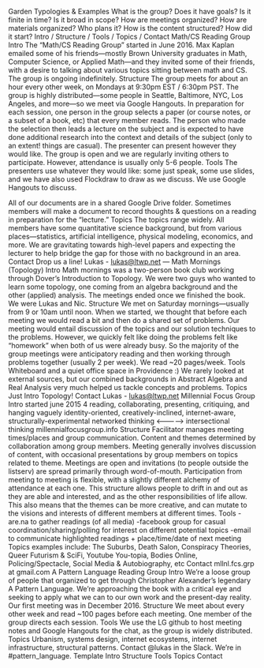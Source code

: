 Garden Typologies & Examples
What is the group? Does it have goals? Is it finite in time? Is it broad in scope? How are meetings organized? How are materials organized? Who plans it? How is the content structured? How did it start?
Intro / Structure / Tools / Topics / Contact
Math/CS Reading Group
Intro
The “Math/CS Reading Group” started in June 2016. Max Kaplan emailed some of his friends—mostly Brown University graduates in Math, Computer Science, or Applied Math—and they invited some of their friends, with a desire to talking about various topics sitting between math and CS.
The group is ongoing indefinitely.
Structure
The group meets for about an hour every other week, on Mondays at 9:30pm EST / 6:30pm PST. The group is highly distributed—some people in Seattle, Baltimore, NYC, Los Angeles, and more—so we meet via Google Hangouts.
In preparation for each session, one person in the group selects a paper (or course notes, or a subset of a book, etc) that every member reads. The person who made the selection then leads a lecture on the subject and is expected to have done additional research into the context and details of the subject (only to an extent! things are casual). The presenter can present however they would like.
The group is open and we are regularly inviting others to participate. However, attendance is usually only 5-6 people.
Tools
The presenters use whatever they would like: some just speak, some use slides, and we have also used Flockdraw to draw as we discuss. We use Google Hangouts to discuss.

All of our documents are in a shared Google Drive folder. Sometimes members will make a document to record thoughts & questions on a reading in preparation for the “lecture.”
Topics
The topics range widely. All members have some quantitative science background, but from various places—statistics, artificial intelligence, physical modeling, economics, and more. We are gravitating towards high-level papers and expecting the lecturer to help bridge the gap for those with no background in an area.
Contact
Drop us a line! Lukas - lukas@ltwp.net
—
Math Mornings (Topology)
Intro
Math mornings was a two-person book club working through Dover’s Introduction to Topology. We were two guys who wanted to learn some topology, one coming from an algebra background and the other (applied) analysis.
The meetings ended once we finished the book.
We were Lukas and Nic.
Structure
We met on Saturday mornings—usually from 9 or 10am until noon.
When we started, we thought that before each meeting we would read a bit and then do a shared set of problems. Our meeting would entail discussion of the topics and our solution techniques to the problems.
However, we quickly felt like doing the problems felt like “homework” when both of us were already busy. So the majority of the group meetings were anticipatory reading and then working through problems together (usually 2 per week).
We read ~20 pages/week.
Tools
Whiteboard and a quiet office space in Providence :)
We rarely looked at external sources, but our combined backgrounds in Abstract Algebra and Real Analysis very much helped us tackle concepts and problems.
Topics
Just Intro Topology!
Contact
Lukas - lukas@ltwp.net
Millennial Focus Group
Intro
started june 2015
4 reading, collaborating, presenting, critiquing, and hanging
vaguely identity-oriented, creatively-inclined, internet-aware, structurally-experimental
networked thinking <-----> intersectional thinking
millennialfocusgroup.info
Structure
Facilitator manages meeting times/places and group communication.
Content and themes determined by collaboration among group members.
Meeting generally involves discussion of content, with occasional presentations by group members on topics related to theme.
Meetings are open and invitations (to people outside the listserv) are spread primarily through word-of-mouth. Participation from meeting to meeting is flexible, with a slightly different alchemy of attendance at each one. This structure allows people to drift in and out as they are able and interested, and as the other responsibilities of life allow. This also means that the themes can be more creative, and can mutate to the visions and interests of different members at different times.
Tools
-are.na to gather readings (of all media)
-facebook group for casual coordination/sharing/polling for interest on different potential topics
-email to communicate highlighted readings + place/time/date of next meeting
Topics
examples include: The Suburbs, Death Salon, Conspiracy Theories, Queer Futurism & SciFi, Youtube You-topia, Bodies Online, Policing/Spectacle, Social Media & Autobiography, etc
Contact
mllnl.fcs.grp at gmail.com
A Pattern Language Reading Group
Intro
We’re a loose group of people that organized to get through Christopher Alexander’s legendary A Pattern Language. We’re approaching the book with a critical eye and seeking to apply what we can to our own work and the present-day reality. Our first meeting was in December 2016.
Structure
We meet about every other week and read ~100 pages before each meeting. One member of the group directs each session.
Tools
We use the LG github to host meeting notes and Google Hangouts for the chat, as the group is widely distributed.
Topics
Urbanism, systems design, internet ecosystems, internet infrastructure, structural patterns.
Contact
@lukas in the Slack. We’re in #pattern_language.
Template
Intro
Structure
Tools
Topics
Contact
 
